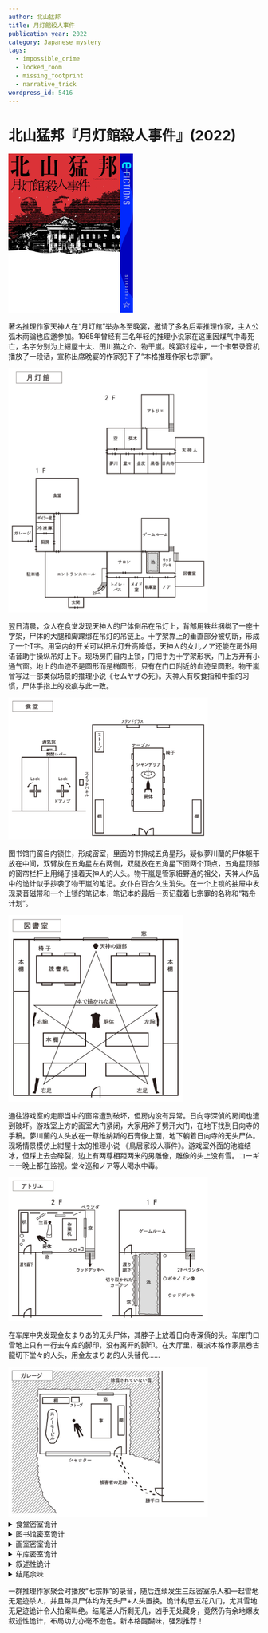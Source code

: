 ```yaml
---
author: 北山猛邦
title: 月灯館殺人事件
publication_year: 2022
category: Japanese mystery
tags:
  - impossible_crime
  - locked_room
  - missing_footprint
  - narrative_trick
wordpress_id: 5416
---
```


# 北山猛邦『月灯館殺人事件』(2022)

<img src=images/2022_cover.jpg width=250/>

著名推理作家天神人在“月灯館”举办冬至晚宴，邀请了多名后辈推理作家，主人公弧木雨論也应邀参加。1965年曾经有三名年轻的推理小说家在这里因煤气中毒死亡，名字分别为上紺屋十太、田川猫之介、物干嵐。晚宴过程中，一个卡带录音机播放了一段话，宣称出席晚宴的作家犯下了“本格推理作家七宗罪”。

<img src=images/2022_floor_plan.jpg width=400/>

翌日清晨，众人在食堂发现天神人的尸体倒吊在吊灯上，背部用铁丝捆绑了一座十字架，尸体的大腿和脚踝绑在吊灯的吊链上。十字架靠上的垂直部分被切断，形成了一个T字。用室内的开关可以把吊灯升高降低，天神人的女儿ノア还能在房外用语音助手操纵吊灯上下。现场房门自内上锁，门把手为十字架形状，门上方开有小通气窗。地上的血迹不是圆形而是椭圆形，只有在门口附近的血迹呈圆形。物干嵐曾写过一部类似场景的推理小说《セムヤザの死》。天神人有咬食指和中指的习惯，尸体手指上的咬痕与此一致。

<img src=images/2022_cafeteria.jpg width=400/>

图书馆门窗自内锁住，形成密室，里面的书排成五角星形，疑似夢川蘭的尸体躯干放在中间，双臂放在五角星左右两侧，双腿放在五角星下面两个顶点，五角星顶部的窗帘栏杆上用绳子挂着天神人的人头。物干嵐是管家紐野通的祖父，天神人作品中的诡计似乎抄袭了物干嵐的笔记。女仆白百合久生消失。在一个上锁的抽屉中发现录音磁带和一个上锁的笔记本，笔记本的最后一页记载着七宗罪的名称和“箱舟计划”。

<img src=images/2022_library.jpg width=350/>

通往游戏室的走廊当中的窗帘遭到破坏，但房内没有异常。日向寺深偵的房间也遭到破坏。游戏室上方的画室大门紧闭，大家用斧子劈开大门，在地下找到日向寺的手稿。夢川蘭的人头放在一尊维纳斯的石膏像上面，地下躺着日向寺的无头尸体。现场情景模仿上紺屋十太的推理小说 《鳥居家殺人事件》。游戏室外面的池塘结冰，但踩上去会碎裂，边上有两尊相距两米的男雕像，雕像的头上没有雪。コーギー一晚上都在监视。堂々巡和ノア等人喝水中毒。

<img src=images/2022_drawing_room.jpg width=400/>

在车库中央发现金友まりあ的无头尸体，其脖子上放着日向寺深偵的头。车库门口雪地上只有一行去车库的脚印，没有离开的脚印。在大厅里，硬派本格作家黒巻古龍切下堂々的人头，用金友まりあ的人头替代……

<img src=images/2022_garage.jpg width=400/>

<details><summary>食堂密室诡计</summary>
凶手在门前支起第三个倒立十字架，用绳子挂在吊灯上，与门把手的左右两个十字架形成齿轮。凶手在外面用语音控制吊灯升起，地上的第三个十字架随之上升，转动“齿轮”将大门自内锁住。凶手将尸体绑在十字架上，是为了隐藏十字架的真正用途。凶手砍断十字架的上半截和和尸体的头部，是因为多出来的部分挡路，无法放在门把手下方。

<img src=images/2022_cafeteria_solution.jpg width=400/>
</details>

<details><summary>图书馆密室诡计</summary>
凶手用地上的书做成一个多米诺骨牌的延时装置，天神人的头垫在书上。人头下方的书翻倒之后人头掉落，拉动窗帘杆，将窗户锁上。

<img src=images/2022_library_solution.jpg width=400/>
</details>

<details><summary>画室密室诡计</summary>
凶手在走廊的窗帘两角上缝了绳子，缠在池塘对岸两尊雕像上的三叉戟上，形成一块篷布。凶手从二楼面向南面庭院的窗户走出，踩在篷布上关闭窗户，之后切碎窗帘，像钟摆一样荡回一楼走廊。凶手事后切碎窗帘、破坏房间、在地上撒手稿都是伪装。

<img src=images/2022_drawing_room_solution.jpg width=400/>
</details>

<details><summary>车库密室诡计</summary>
凶手把五个油桶底部挖空，上面盖上床单，连起来成为一条隧道，从锅炉房窗户通向车库后窗。晚上降雪量超过一米，将油桶完全覆盖。凶手背着金友进入车库，在车库将其杀死割头，换上日向寺的头，从窗户走雪底隧道离开，进入锅炉房后把出口用雪覆盖，然后加热车库，使车库屋顶上的雪落下，挡住隧道入口。

<img src=images/2022_garage_solution.jpg width=400/>
</details>

<details><summary>叙述性诡计</summary>
天神人杀死三名推理小说家，盗取三人的诡计构思，后来又陆续杀死了五名年轻推理作家。他在冬至之前杀人，是为了著作权能早一年过期。

凶手可以在下雪前准备隧道，可以穿上金友的鞋子，个头小能进入隧道，有机会在水中下毒，由此可推知凶手。凶手是女仆白百合久生，她一人分饰两角扮演推理作家夢川蘭。她两年前用笔名“夢川蘭”发表处女作，书后用了另一女子X的照片当作“作者近影”。她事先带了X的尸体藏在冷冻室，也即图书馆密室中的无头躯干和游戏室密室的人头。她说服管家与自己合作，但却暗中移动了雪地上用来标记路沿的雪柱，管家驱车离开时因此出事身亡。
</details>

<details><summary>结尾余味</summary>
白百合久生两年前用笔名“夢川蘭”出道，现在则改用“弧木雨論”。
</details>

一群推理作家聚会时播放“七宗罪”的录音，随后连续发生三起密室杀人和一起雪地无足迹杀人，并且每具尸体均为无头尸+人头置换。诡计构思五花八门，尤其雪地无足迹诡计令人拍案叫绝。结尾活人所剩无几，凶手无处藏身，竟然仍有余地爆发叙述性诡计，布局功力亦毫不逊色。新本格醍醐味，强烈推荐！
